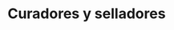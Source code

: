 ---
title: Curadores y selladores
id: "2"
imagen: ""
link: ''
catalogo: 
meta_keywords: 
meta_description:
weight: "9"
menu:
  principal:
    parent: Productos
    weight: 7

---